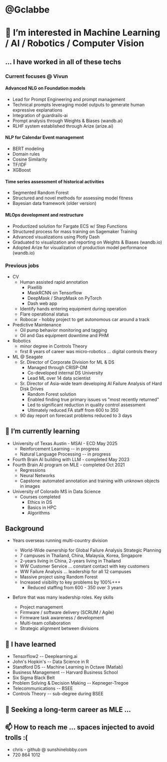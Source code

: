# @Gclabbe

# 👀 I’m interested in Machine Learning / AI / Robotics / Computer Vision
## ... I have worked in all of these techs
### Current focuses @ Vivun
#### Advanced NLG on Foundation models
   * Lead for Prompt Engineering and prompt management
   * Technical prompts leveraging model outputs to generate human expressive explanations
   * Integration of guardrails-ai
   * Prompt analysis through Weights & Biases (wandb.ai)
   * RLHF system established through Arize (arize.ai)
#### NLP for Calendar Event management
   * BERT modeling
   * Domain rules
   * Cosine Similarity
   * TF/IDF
   * XGBoost
#### Time series assessment of historical activities
   * Segmented Random Forest
   * Structured and novel methods for assessing model fitness
   * Bayesian data framework (older version)
#### MLOps development and restructure
* Productized solution for Fargate ECS w/ Step Functions
* Structured process for mass training on Sagemaker Training
* Advanced visualizations using Plotly Dash
* Graduated to visualization and reporting on Weights & Biases (wandb.io)
* Adopted Arize for visualization of production model performance (wandb.io)
### Previous jobs
* CV
    * Human assisted rapid annotation
      * Pixellib
      * MaskRCNN on Tensorflow
      * DeepMask / SharpMask on PyTorch
      * Dash web app
    * Identify hands entering equipment during operation
    * Flare operational status
    * Robocar - hobby project to get autonomous car around a track
* Predictive Maintenance
    * Oil pump behavior monitoring and tagging
    * Oil and Gas equipment downtime and PHM
* Robotics
    * minor degree in Controls Theory
    * first 8 years of career was micro-robotics ... digital controls theory
* ML @ Seagate
    * Sr. Director of Corporate Division for ML & DS
        * Managed through CRISP-DM
        * Co-developed internal DS University
        * Lead ML over 14 data scientist
    * Sr. Director of Asia-wide team developing AI Failure Analysis of Hard Disk Drives
        * Random Forest solution
        * Enabled finding true primary issues vs "most recently returned"
        * Led to significant reduction in quality control assessment
        * Ultimately reduced FA staff from 600 to 350
    * 90 day report on forecast problems reduced to 3 days

## 🌱 I’m currently learning

* University of Texas Austin - MSAI - ECD May 2025
    * Reinforcement Learning -- in progress
    * Natural Language Processing -- in progress
* Fourth Brain AI building with LLM - completed May 2023
* Fourth Brain AI program on MLE - completed Oct 2021
    * Regressions
    * Neural Networks
    * Capstone: automated annotation and training with unknown objects in images
* University of Colorado MS in Data Science
    * Courses completed
        * Ethics in DS
        * Basics in HPC
        * Algorithms

## Background

* Years overseas running multi-country division
    * World-Wide ownership for Global Failure Analysis Strategic Planning
    * 7 campuses in Thailand, China, Malaysia, Korea, Singapore
    * 2-years living in China, 2-years living in Thailand
    * WW Customer Service ... constant contact with key customers
    * WW Failure Analysis ... leadership for all 12 campuses
    * Massive project using Random Forest
    * Increased visibility to key problems by 100%+++
        * Reduced staffing from 600 - 350 over 3 years
        
* Before that was many leadership roles.  Key skills
    * Project management
    * Firmware / software delivery (SCRUM / Agile)
    * Firmware task awareness / development
    * Multi-team collaboration
    * Strategic alignment between divisions

## 🌱 I have learned
* Tensorflow2 -- Deeplearning.ai
* John's Hopkin's -- Data Science in R
* Standford DS -- Machine Learning in Octave (Matlab)
* Business Management -- Harvard Business School
* Six Sigma Black Belt
* Problem Solving & Decision Making -- Kepneger-Tregoe
* Telecommunications -- BSEE
* Controls Theory -- sub-degree during BSEE

## 💞️ Seeking a long-term career as MLE ... 

## 📫 How to reach me ... spaces injected to avoid trolls :(
* chris - github @ sunshinelobby.com
* 720  864  1012 



